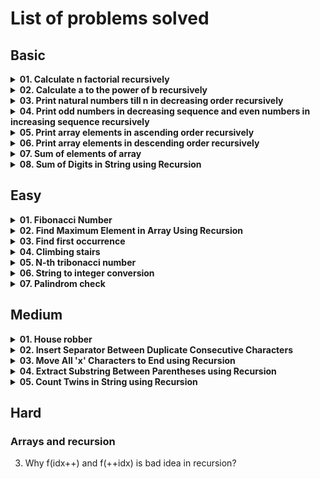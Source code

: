 # List of problems solved

## Basic

<!-- Problem: Calculate n factorial-->
<details>
  <summary><b>01. Calculate n factorial recursively</b></summary>

- [Link to notes]()
- [Link to solution](https://github.com/TheParthMaru/mastering-dsa/tree/main/04_recursion/recursion_solution/Factorial)

</details>

<!-- Problem: Calculate a to the power of b-->
<details>
  <summary><b>02. Calculate a to the power of b recursively</b></summary>

- [Link to notes]()
- [Link to solution](https://github.com/TheParthMaru/mastering-dsa/tree/main/04_recursion/recursion_solution/Power)

</details>

<!-- Problem: Print natural numbers till n in decreasing order-->
<details>
  <summary><b>03. Print natural numbers till n in decreasing order recursively</b></summary>

- [Link to notes]()
- [Link to solution](https://github.com/TheParthMaru/mastering-dsa/tree/main/04_recursion/recursion_solution/DecreasingNaturalNumbers)

</details>

<!-- Problem: Print odd numbers in decreasing sequence and even numbers in increasing sequence recursively-->
<details>
  <summary><b>04. Print odd numbers in decreasing sequence and even numbers in increasing sequence recursively</b></summary>

- [Link to notes]()
- [Link to solution](https://github.com/TheParthMaru/mastering-dsa/tree/main/04_recursion/recursion_solution/PrintOddEvenSequence)

</details>

<!-- Problem: Print array elements in ascending order recursively -->
<details>
  <summary><b>05. Print array elements in ascending order recursively</b></summary>

- [Link to notes]()
- [Link to solution](https://github.com/TheParthMaru/mastering-dsa/tree/main/04_recursion/recursion_solution/printArrayAscOrder)

</details>

<!-- Problem: Print array elements in descending order recursively -->
<details>
  <summary><b>06. Print array elements in descending order recursively</b></summary>

- [Link to notes]()
- [Link to solution](https://github.com/TheParthMaru/mastering-dsa/tree/main/04_recursion/recursion_solution/PrintArrayDescOrder)

</details>

<!-- Problem: Sum of elements of array -->
<details>
  <summary><b>07. Sum of elements of array</b></summary>

- [Link to notes]()
- [Link to solution](https://github.com/TheParthMaru/mastering-dsa/tree/main/04_recursion/recursion_solution/SumOfArrayElements)

</details>

<!-- Problem: Sum of digits in a string using recursion -->
<details>
  <summary><b>08. Sum of Digits in String using Recursion</b></summary>

- Problem statement: Given a string str representing a non-negative integer, write a recursive function that computes the sum of its digits and prints the result.

- Test cases:

```
Input: "1234"
Output: 10
(Explanation: 1 + 2 + 3 + 4 = 10)

Input: "98765"
Output: 35
(Explanation: 9 + 8 + 7 + 6 + 5 = 35)

Input: "0"
Output: 0
(Explanation: Only one digit 0)
```

- [Link to notes]()
- [Link to solution](https://github.com/TheParthMaru/mastering-dsa/tree/main/04_recursion/recursion_solution/SumOfDigitsInString)

</details>

## Easy

<!-- Problem: Fibonacci Number -->
<details>
  <summary><b>01. Fibonacci Number</b></summary>

- [Link to notes](https://github.com/TheParthMaru/mastering-dsa/blob/main/notes/leetcode-problems-notes/509_%20fibonacci_number.pdf)
- [Link to solution](https://github.com/TheParthMaru/mastering-dsa/tree/main/leetcode/0509_fibonacci_number)
- Note: There are various approaches to solve this problem:
  - Iterative ✅
  - Recursive ✅
  - Better recursive with DP (multiple approaches) ❌

</details>

<!-- Problem: Find Maximum Element in Array Using Recursion -->
<details>
  <summary><b>02. Find Maximum Element in Array Using Recursion</b></summary>

- Problem statement: Given an array, calculate the max element of the array recursively.

- Test cases:
  ```
  Input: arr = [1,5,8,13,6]
  Output: 13
  ```
- [Link to notes]()
- [Link to solution](https://github.com/TheParthMaru/mastering-dsa/tree/main/04_recursion/recursion_solution/MaxElementOfArray)

</details>

<!-- Problem: Find first occurrence -->
<details>
  <summary><b>03. Find first occurrence</b></summary>

- Problem statement: Given an array and an element x, find the index of the first occurrence of x. Return -1 if no occurrence found.

- Test cases:
  ```
  Input: arr = [1,7,2,3,6,9,3,1,3,6]
  Output: 3
  ```
- [Link to notes]()
- [Link to solution](https://github.com/TheParthMaru/mastering-dsa/tree/main/04_recursion/recursion_solution/FirstOccurrence)

</details>

<!-- Problem: Climbing stairs -->
<details>
  <summary><b>04. Climbing stairs</b></summary>

- [Link to notes]()
- [Link to solution](https://github.com/TheParthMaru/mastering-dsa/tree/main/leetcode/0070_climbing_stairs)
- Additional note: The current solution results in a TLE on leetcode. We need to learn DP in order to optimize it.

</details>

<!-- Problem: n-th tribonacci number -->
<details>
  <summary><b>05. N-th tribonacci number</b></summary>

- [Link to notes]()
- [Link to solution](https://github.com/TheParthMaru/mastering-dsa/tree/main/leetcode/1137_nth_tribonacci_number)
- Additional note: The current solution results in a TLE on leetcode. We need to learn DP in order to optimize it.

</details>

<!-- Problem: String to integer conversion -->
<details>
  <summary><b>06. String to integer conversion</b></summary>

- Problem statement: Given a string str representing a non-negative integer, write a recursive function to convert it into its equivalent integer value. Print the value returned by the function.

- Test cases:

  ```
  Input: "1234"
  Output: 1234

  Input: "0"
  Output: 0

  Input: "502"
  Output: 502
  ```

- [Link to notes]()
- [Link to solution](https://github.com/TheParthMaru/mastering-dsa/tree/main/04_recursion/recursion_solution/StringToIntegerConversion)

</details>

<!-- Problem: Palindrom check -->
<details>
  <summary><b>07. Palindrom check</b></summary>

- Problem statement: Given a string str, write a recursive function that checks whether the string is a palindrome or not. Return and print a boolean value: true if it is a palindrome, false otherwise.

- Test cases:

  ```
  Input: "madam"
  Output: true

  Input: "racecar"
  Output: true

  Input: "hello"
  Output: false
  ```

- [Link to notes]()
- [Link to solution](https://github.com/TheParthMaru/mastering-dsa/tree/main/04_recursion/recursion_solution/PalindromeCheck)

</details>

## Medium

<!-- Problem: House robber -->
<details>
  <summary><b>01. House robber</b></summary>

- [Link to notes]()
- [Link to solution](https://github.com/TheParthMaru/mastering-dsa/tree/main/leetcode/0198_house_robber)
- Additional note: The current solution results in a TLE on leetcode. We need to learn DP in order to optimize it.

</details>

<!-- Problem: Insert Separator Between Duplicate Consecutive Characters -->
<details>
  <summary><b>02. Insert Separator Between Duplicate Consecutive Characters</b></summary>

- Problem statement: Given a string str, write a recursive function that inserts a '\*' between duplicate consecutive characters and returns the new string. Print the value returned.

- Test cases:

  ```
  Input: "hello"
  Output: "hel*lo"

  Input: "aabb"
  Output: "a*ab*b"

  Input: "abc"
  Output: "abc"
  ```

- [Link to notes]()
- [Link to solution](https://github.com/TheParthMaru/mastering-dsa/tree/main/04_recursion/recursion_solution/InsertStars)

</details>

<!-- Problem: Move All 'x' Characters to End using Recursion -->
<details>
  <summary><b>03. Move All 'x' Characters to End using Recursion</b></summary>

- Problem statement: Given a string str, write a recursive function that moves all occurrences of the character 'x' to the end of the string while maintaining the order of the other characters. Print the value returned.

- Test cases:

  ```
  Input: "abexedexed"
  Output: "abeedeedxx"

  Input: "xxabcx"
  Output: "abcxxx"

  Input: "abcd"
  Output: "abcd"
  ```

- [Link to notes]()
- [Link to solution](https://github.com/TheParthMaru/mastering-dsa/tree/main/04_recursion/recursion_solution/MoveXToEnd)

</details>

<!-- Problem: Extract Substring Between Parentheses using Recursion -->
<details>
  <summary><b>04. Extract Substring Between Parentheses using Recursion</b></summary>

- [Link to notes]()
- [Link to solution]()

</details>

<!-- Problem: Count Twins in String using Recursion -->
<details>
  <summary><b>05. Count Twins in String using Recursion</b></summary>

- Problem statement: Given a string str that contains exactly one pair of parentheses ( ), write a recursive function to extract and return the substring enclosed within the parentheses. Print the value returned.

- Test cases:

  ```
  Input: "xyz(abc)def"
  Output: "abc"

  Input: "(hello)"
  Output: "hello"

  Input: "123(xyz)456"
  Output: "xyz"
  ```

- [Link to notes]()
- [Link to solution]()

</details>

## Hard

### Arrays and recursion

3. Why f(idx++) and f(++idx) is bad idea in recursion?
